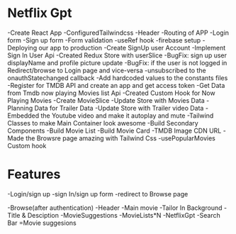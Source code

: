 # Netflix Gpt

-Create React App
-ConfiguredTailwindcss
-Header
-Routing of APP
-Login form
-Sign up form
-Form validation
-useRef hook
-firebase setup
-Deploying our app to production
-Create SignUp user Account
-Implement Sign In User Api
-Created Redux Store with userSlice
-BugFix: sign up user displayName and profile picture update
-BugFix: if the user is not logged in Redirect/browse to Login  page and vice-versa
-unsubscribed to the onauthStatechanged callback
-Add hardcoded values to the constants files
-Register for TMDB API and create an app and get access token
-Get Data from Tmdb now playing Movies list Api
-Created Custom Hook for Now Playing Movies
-Create MovieSlice
-Update Store with Movies Data
-Planning  Data for Trailer Data
-Update Store with Trailer video Data
-Embedded the Youtube video and make it autoplay and mute
-Tailwind Classes to make Main Container look awesome
-Build Secondary Components
-Build Movie List
-Build Movie Card
-TMDB Image CDN URL
-Made the Browsre page amazing with Tailwind Css
-usePopularMovies Custom hook



# Features
 -Login/sign up
     -sign In/sign up form
     -redirect to Browse page

-Browse(after authentication)
    -Header
    -Main movie
          -Tailor In Background
           -Title &  Desciption
           -MovieSuggestions
                -MovieLists*N
-NetflixGpt
     -Search Bar
     =Movie suggesions                
             